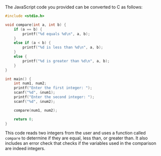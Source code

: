 The JavaScript code you provided can be converted to C as follows:
```C
#include <stdio.h>

void compare(int a, int b) {
    if (a == b) {
        printf("%d equals %d\n", a, b);
    } 
    else if (a < b) {
        printf("%d is less than %d\n", a, b);
    } 
    else {
        printf("%d is greater than %d\n", a, b);
    }
}

int main() {
    int num1, num2;
    printf("Enter the first integer: ");
    scanf("%d", &num1);
    printf("Enter the second integer: ");
    scanf("%d", &num2);

    compare(num1, num2);

    return 0;
}
```
This code reads two integers from the user and uses a function called `compare` to determine if they are equal, less than, or greater than. It also includes an error check that checks if the variables used in the comparison are indeed integers.
